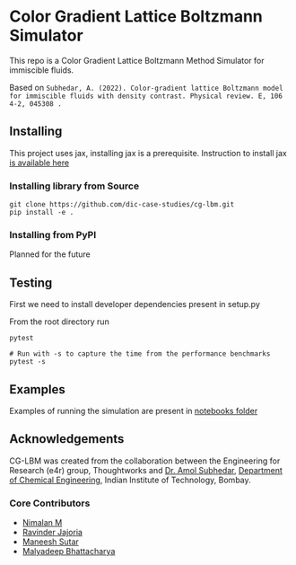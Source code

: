 # Color Gradient Lattice Boltzmann Simulator

This repo is a Color Gradient Lattice Boltzmann Method Simulator for immiscible fluids.

Based on `Subhedar, A. (2022). Color-gradient lattice Boltzmann model for immiscible fluids with density contrast. Physical review. E, 106 4-2, 045308 .`

## Installing

This project uses jax, installing jax is a prerequisite. Instruction to install jax [is available here](https://jax.readthedocs.io/en/latest/installation.html#pip-installation-gpu-cuda-installed-via-pip-easier)

### Installing library from Source

```
git clone https://github.com/dic-case-studies/cg-lbm.git
pip install -e .
```

### Installing from PyPI

Planned for the future

## Testing

First we need to install developer dependencies present in setup.py

From the root directory run

```
pytest

# Run with -s to capture the time from the performance benchmarks
pytest -s
```

## Examples

Examples of running the simulation are present in [notebooks folder](./notebooks/Color%20Gradient%20Lattice%20Boltzman%20Method.ipynb)

## Acknowledgements

CG-LBM was created from the collaboration between the Engineering for Research (e4r) group, Thoughtworks and [Dr. Amol Subhedar](https://www.che.iitb.ac.in/faculty/amol-subhedar), [Department of Chemical Engineering](https://www.che.iitb.ac.in/), Indian Institute of Technology, Bombay.

### Core Contributors

- [Nimalan M](https://github.com/mark1626/)
- [Ravinder Jajoria](https://github.com/ravinderj)
- [Maneesh Sutar](https://github.com/maneesh29s)
- [Malyadeep Bhattacharya](https://github.com/Malyadeep)

